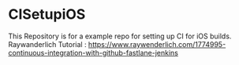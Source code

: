 # CISetupiOS
This Repository is for a example repo for setting up CI for iOS builds. Raywanderlich Tutorial : https://www.raywenderlich.com/1774995-continuous-integration-with-github-fastlane-jenkins
